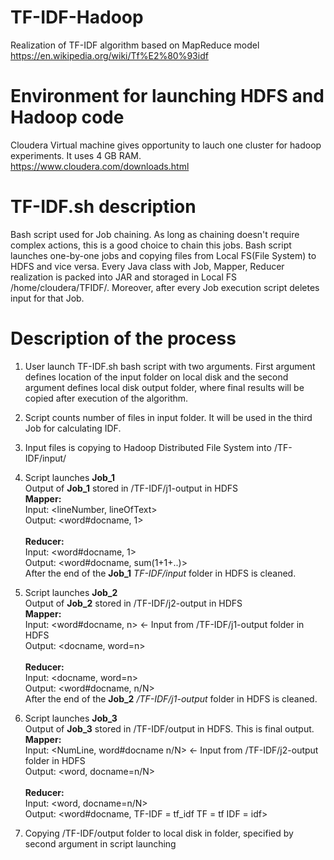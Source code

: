 # TF-IDF-Hadoop
Realization of TF-IDF algorithm based on MapReduce model
https://en.wikipedia.org/wiki/Tf%E2%80%93idf</br>
# Environment for launching HDFS and Hadoop code
Cloudera Virtual machine gives opportunity to lauch one cluster for hadoop experiments. It uses 4 GB RAM.</br>
https://www.cloudera.com/downloads.html
# TF-IDF.sh description
Bash script used for Job chaining. As long as chaining doesn't require complex actions, this is a good choice to chain this jobs. Bash script launches one-by-one jobs and copying files from Local FS(File System) to HDFS and vice versa. Every Java class with Job, Mapper, Reducer realization is packed into JAR and storaged in Local FS /home/cloudera/TFIDF/. Moreover, after every Job execution script deletes input for that Job.
# Description of the process
1) User launch TF-IDF.sh bash script with two arguments. First argument defines location of the input folder on local disk and the second argument defines local disk output folder, where final results will be copied after execution of the algorithm.

2) Script counts number of files in input folder. It will be used in the third Job for calculating IDF.

3) Input files is copying to Hadoop Distributed File System into /TF-IDF/input/

4) Script launches **Job_1**</br>
Output of **Job_1** stored in /TF-IDF/j1-output in HDFS</br>
**Mapper:**</br>
Input: <lineNumber, lineOfText></br>
Output: <word#docname, 1></br>                                                                   
**Reducer:**</br>
Input: <word#docname, 1></br>
Output: <word#docname, sum(1+1+..)></br>
After the end of the **Job_1** _TF-IDF/input_ folder in HDFS is cleaned.
5) Script launches **Job_2**</br>
Output of **Job_2** stored in /TF-IDF/j2-output in HDFS</br>
**Mapper:**</br>
Input: <word#docname, n>  <- Input from /TF-IDF/j1-output folder in HDFS</br>
Output: <docname, word=n></br>                                                                   
**Reducer:**</br>
Input: <docname, word=n></br>
Output: <word#docname, n/N></br>
After the end of the **Job_2** _/TF-IDF/j1-output_ folder in HDFS is cleaned.
6) Script launches **Job_3** </br>
Output of **Job_3** stored in /TF-IDF/output in HDFS. This is final output.</br>
**Mapper:**</br>
Input: <NumLine, word#docname n/N> <- Input from /TF-IDF/j2-output folder in HDFS</br>
Output: <word, docname=n/N></br>                                                                   
**Reducer:**</br>
Input: <word, docname=n/N></br>
Output: <word#docname, TF-IDF = tf_idf TF = tf IDF = idf></br>

7) Copying /TF-IDF/output folder to local disk in folder, specified by second argument in script launching</br>  
